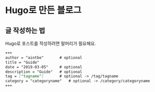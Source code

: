 # Hugo로 만든 블로그

## 글 작성하는 법

Hugo로 포스트를 작성하려면 말머리가 필요해요.

```markdown
+++
author = "aintbe"       # optional
title = "Guide"
date = "2019-03-05"     # optional
description = "Guide"   # optional
tag = ["tagname"]       # optional -> /tag/tagname
category = "categoryname"   # optional -> /category/categoryname
+++
```